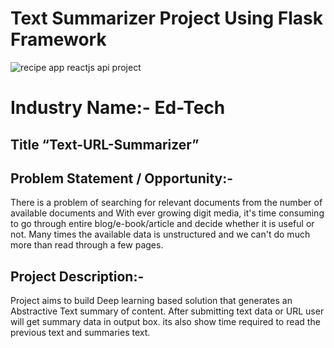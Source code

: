 
# Text Summarizer Project Using Flask Framework
![recipe app reactjs api project]()

# Industry Name:- Ed-Tech

## Title “Text-URL-Summarizer”

## Problem Statement / Opportunity:- 
There is a problem of searching for relevant documents from the number of available documents and With ever growing digit media, it's time consuming to go through entire blog/e-book/article and decide whether it is useful or not. Many times the available data is unstructured and we can't do much more than read through a few pages.

## Project Description:- 
Project aims to build Deep learning based solution that generates an Abstractive Text summary of content. After submitting text data or URL user will get summary data in output box. its also show time required to read the previous text and summaries text.
